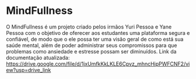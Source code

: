 # MindFullness
O MindFullness é um projeto criado pelos irmãos Yuri Pessoa e Yane Pessoa com o objetivo de oferecer  aos estudantes uma plataforma
segura e confiável, de modo que o ele possa ter uma visão geral de como está sua saúde mental, além de poder administrar seus compromissos para que problemas como
ansiedade e estresse possam ser diminuídos. 
Link da documentação atualizada: https://drive.google.com/file/d/1jxUmfkKkLKLE6Cpvz_mhncHipPWFCNF2/view?usp=drive_link
